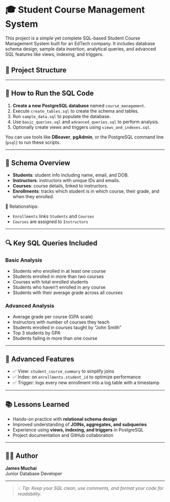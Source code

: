 # 🎓 Student Course Management System

This project is a simple yet complete SQL-based Student Course Management System built for an EdTech company. It includes database schema design, sample data insertion, analytical queries, and advanced SQL features like views, indexing, and triggers.

## 📂 Project Structure


---

## 🔧 How to Run the SQL Code

1. **Create a new PostgreSQL database** named `course_management`.
2. Execute `create_tables.sql` to create the schema and tables.
3. Run `sample_data.sql` to populate the database.
4. Use `basic_queries.sql` and `advanced_queries.sql` to perform analysis.
5. Optionally create views and triggers using `views_and_indexes.sql`.

You can use tools like **DBeaver**, **pgAdmin**, or the PostgreSQL command line (`psql`) to run these scripts.

---

## 🧱 Schema Overview

- **Students**: student info including name, email, and DOB.
- **Instructors**: instructors with unique IDs and emails.
- **Courses**: course details, linked to instructors.
- **Enrollments**: tracks which student is in which course, their grade, and when they enrolled.

📌 Relationships:
- `Enrollments` links `Students` and `Courses`
- `Courses` are assigned to `Instructors`

---

## 🔍 Key SQL Queries Included

### Basic Analysis
- Students who enrolled in at least one course
- Students enrolled in more than two courses
- Courses with total enrolled students
- Students who haven’t enrolled in any course
- Students with their average grade across all courses

### Advanced Analysis
- Average grade per course (GPA scale)
- Instructors with number of courses they teach
- Students enrolled in courses taught by “John Smith”
- Top 3 students by GPA
- Students failing in more than one course

---

## 🧠 Advanced Features

- ✅ View: `student_course_summary` to simplify joins
- ✅ Index: on `enrollments.student_id` to optimize performance
- ✅ Trigger: logs every new enrollment into a log table with a timestamp

---

## 📚 Lessons Learned

- Hands-on practice with **relational schema design**
- Improved understanding of **JOINs, aggregates, and subqueries**
- Experience using **views, indexing, and triggers** in PostgreSQL
- Project documentation and GitHub collaboration

---

## 👨‍💻 Author

**James Muchai**  
Junior Database Developer  

---

> 💡 *Tip: Keep your SQL clean, use comments, and format your code for readability.*
